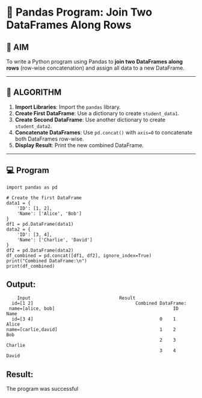 # 🧪 Pandas Program: Join Two DataFrames Along Rows

## 🎯 AIM

To write a Python program using Pandas to **join two DataFrames along rows** (row-wise concatenation) and assign all data to a new DataFrame.

---

## 🧠 ALGORITHM

1. **Import Libraries**: Import the `pandas` library.
2. **Create First DataFrame**: Use a dictionary to create `student_data1`.
3. **Create Second DataFrame**: Use another dictionary to create `student_data2`.
4. **Concatenate DataFrames**: Use `pd.concat()` with `axis=0` to concatenate both DataFrames row-wise.
5. **Display Result**: Print the new combined DataFrame.

---

## 💻 Program
```
import pandas as pd

# Create the first DataFrame
data1 = {
    'ID': [1, 2],
    'Name': ['Alice', 'Bob']
}
df1 = pd.DataFrame(data1)
data2 = {
    'ID': [3, 4],
    'Name': ['Charlie', 'David']
}
df2 = pd.DataFrame(data2)
df_combined = pd.concat([df1, df2], ignore_index=True)
print("Combined DataFrame:\n")
print(df_combined)
```
## Output:
````
    Input                                 Result
  id=[1 2]                                      Combined DataFrame:
 name=[alice, bob]                                            ID     Name
  id=[3 4]                                               0    1      Alice
name=[carlie,david]                                      1    2      Bob
                                                         2    3      Charlie
                                                         3    4      David
````
## Result:
The program was successful
